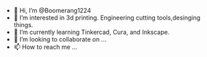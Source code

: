 - 👋 Hi, I’m @Boomerang1224
- 👀 I’m interested in 3d printing. Engineering cutting tools,desinging things. 
- 🌱 I’m currently learning Tinkercad, Cura, and Inkscape.
- 💞️ I’m looking to collaborate on ...
- 📫 How to reach me ...

<!---
Boomerang1224/Boomerang1224 is a ✨ special ✨ repository because its `README.md` (this file) appears on your GitHub profile.
You can click the Preview link to take a look at your changes.
--->
